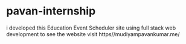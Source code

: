 # pavan-internship
i developed this Education Event Scheduler site using full stack web development to see the website  visit https//mudiyampavankumar.me/

